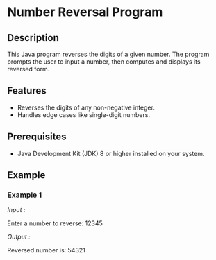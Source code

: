 # Number Reversal Program

## Description

This Java program reverses the digits of a given number. The program prompts the user to input a number, then computes and displays its reversed form.

## Features

- Reverses the digits of any non-negative integer.
- Handles edge cases like single-digit numbers.

## Prerequisites

- Java Development Kit (JDK) 8 or higher installed on your system.

## Example
### Example 1
*Input :*

Enter a number to reverse: 12345

*Output :*

Reversed number is: 54321
